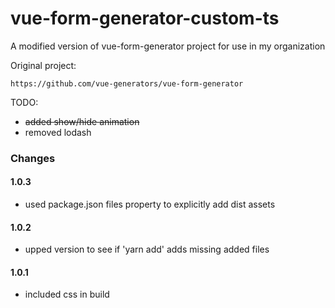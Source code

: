 # vue-form-generator-custom-ts

A modified version of vue-form-generator project for use in my organization

Original project:

    https://github.com/vue-generators/vue-form-generator

TODO:

- ~~added show/hide animation~~
- removed lodash

### Changes

#### 1.0.3

- used package.json files property to explicitly add dist assets

#### 1.0.2

- upped version to see if 'yarn add' adds missing added files

#### 1.0.1

- included css in build

